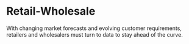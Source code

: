 # Retail-Wholesale
With changing market forecasts and evolving customer requirements, retailers and wholesalers must turn to data to stay ahead of the curve.
